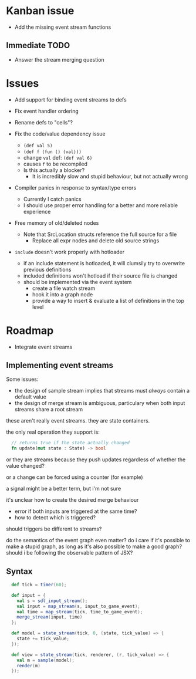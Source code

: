 # Kanban issue

* Add the missing event stream functions


## Immediate TODO

* Answer the stream merging question

# Issues

* Add support for binding event streams to defs

* Fix event handler ordering

* Rename defs to "cells"?

* Fix the code/value dependency issue
  * `(def val 5)`
  * `(def f (fun () (val)))`
  * change `val` def: `(def val 6)`
  * causes `f` to be recompiled
  * Is this actually a blocker?
    * It is incredibly slow and stupid behaviour, but not actually wrong

* Compiler panics in response to syntax/type errors
  * Currently I catch panics
  * I should use proper error handling for a better and more reliable experience

* Free memory of old/deleted nodes
  * Note that SrcLocation structs reference the full source for a file
    * Replace all expr nodes and delete old source strings

* `include` doesn't work properly with hotloader
  * if an include statement is hotloaded, it will clumsily try to overwrite previous definitions
  * included definitions won't hotload if their source file is changed
  * should be implemented via the event system
    * create a file watch stream
    * hook it into a graph node
    * provide a way to insert & evaluate a list of definitions in the top level

# Roadmap

* Integrate event streams

## Implementing event streams

Some issues:

* the design of sample stream implies that streams must _always_ contain a default value
* the design of merge stream is ambiguous, particulary when both input streams share a root stream

these aren't really event streams. they are state containers.

the only real operation they support is:

```rust
  // returns true if the state actually changed
  fn update(mut state : State) -> bool
```

or they are streams because they push updates regardless of whether the value changed?

or a change can be forced using a counter (for example)

a signal might be a better term, but i'm not sure

it's unclear how to create the desired merge behaviour
  * error if both inputs are triggered at the same time?
  * how to detect which is triggered?

should triggers be different to streams?

do the semantics of the event graph even matter? do i care if it's possible to make a stupid graph, as long as it's also possible to make a good graph? should i be following the observable pattern of JSX?

## Syntax

```scala
  def tick = timer(60);

  def input = {
    val s = sdl_input_stream();
    val input = map_stream(s, input_to_game_event);
    val time = map_stream(tick, time_to_game_event);
    merge_stream(input, time)
  };

  def model = state_stream(tick, 0, (state, tick_value) => {
    state += tick_value;
  });

  def view = state_stream(tick, renderer, (r, tick_value) => {
    val m = sample(model);
    render(m)
  });
```
